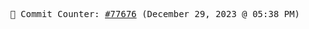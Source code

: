 <p align="center">
    <samp>
        📮 Commit Counter: <a href="https://github.com/Javascript-void0/Javascript-void0/commits/main">#77676</a> (December 29, 2023 @ 05:38 PM)
    </samp>
</p>